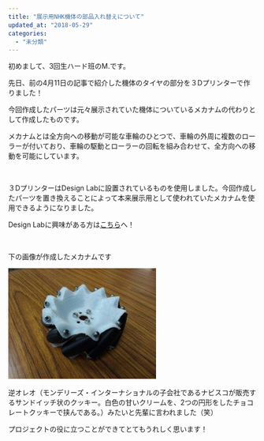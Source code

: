 ```yaml
---
title: "展示用NHK機体の部品入れ替えについて"
updated_at: "2018-05-29"
categories: 
  - "未分類"
---
```


初めまして、3回生ハード班のM.です。

先日、前の4月11日の記事で紹介した機体のタイヤの部分を３Dプリンターで作りました！

今回作成したパーツは元々展示されていた機体についているメカナムの代わりとして作成したものです。

メカナムとは全方向への移動が可能な車輪のひとつで、車輪の外周に複数のローラーが付いており、車輪の駆動とローラーの回転を組み合わせて、全方向への移動を可能にしています。

 

３DプリンターはDesign Labに設置されているものを使用しました。今回作成したパーツを置き換えることによって本来展示用として使われていたメカナムを使用できるようになりました。

Design Labに興味がある方は[こちら](http://www.d-lab.kit.ac.jp/about-vision/)へ！

 

下の画像が作成したメカナムです

[![](images/img_20180424_200703oreo-300x224.jpg)](http://www.fortefibre.net/blog/wp-content/uploads/2018/05/img_20180424_200703oreo.jpg)

逆オレオ（モンデリーズ・インターナショナルの子会社であるナビスコが販売するサンドイッチ状のクッキー。白色の甘いクリームを、2つの円形をしたチョコレートクッキーで挟んである。）みたいと先輩に言われました（笑）

プロジェクトの役に立つことができてとてもうれしく思います！
